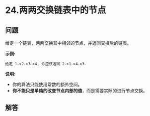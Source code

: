 # 24.两两交换链表中的节点

## 问题

给定一个链表，两两交换其中相邻的节点，并返回交换后的链表。

**示例:**

```
给定 1->2->3->4, 你应该返回 2->1->4->3.
```

**说明:**

* 你的算法只能使用常数的额外空间。
* **你不能只是单纯的改变节点内部的值**，而是需要实际的进行节点交换。



## 解答

